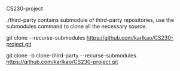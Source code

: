 CS230-project

./third-party contains submodule of third-party repositories,
use the submodules command to clone all the necessary source.

git clone --recurse-submodules https://github.com/karlkao/CS230-project.git

git clone -b clone-third-party --recurse-submodules https://github.com/karlkao/CS230-project.git
